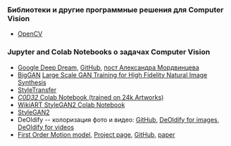 ### Библиотеки и другие программные решения для Computer Vision
- [OpenCV](https://opencv.org/)

### Jupyter and Colab Notebooks о задачах Computer Vision
- [Google Deep Dream](https://colab.research.google.com/github/tensorflow/docs/blob/master/site/en/tutorials/generative/deepdream.ipynb), [GitHub](https://github.com/tensorflow/docs/blob/master/site/en/tutorials/generative/deepdream.ipynb), [пост Александра Мордвинцева](https://ai.googleblog.com/2015/06/inceptionism-going-deeper-into-neural.html)
- [BigGAN](https://colab.research.google.com/github/tensorflow/hub/blob/master/examples/colab/biggan_generation_with_tf_hub.ipynb) [Large Scale GAN Training for High Fidelity Natural Image Synthesis](https://arxiv.org/abs/1809.11096)
- [StyleTransfer](https://colab.research.google.com/github/tensorflow/lucid/blob/master/notebooks/differentiable-parameterizations/style_transfer_2d.ipynb)
- [_C0D32_ Colab Notebook (trained on 24k Artworks)](https://colab.research.google.com/drive/1cFKK0CBnev2BF8z9BOHxePk7E-f7TtUi)
- [WikiART StyleGAN2 Colab Notebook](https://colab.research.google.com/github/Norod/my-colab-experiments/blob/master/WikiArt_Example_Generation_By_Peter_Baylies.ipynb)
- [StyleGAN2](https://colab.research.google.com/drive/1ShgW6wohEFQtqs_znMna3dzrcVoABKIH)
- DeOldify -- колоризация фото и видео: [GitHub](https://github.com/jantic/DeOldify), [DeOldify for images](https://colab.research.google.com/github/jantic/DeOldify/blob/master/ImageColorizerColab.ipynb), [DeOldify for videos](https://colab.research.google.com/github/jantic/DeOldify/blob/master/VideoColorizerColab.ipynb)
- [First Order Motion model](https://colab.research.google.com/github/AliaksandrSiarohin/first-order-model/blob/master/demo.ipynb#scrollTo=UCMFMJV7K-ag), [Project page](https://aliaksandrsiarohin.github.io/first-order-model-website/), [GitHub](https://github.com/AliaksandrSiarohin/first-order-model), [paper](http://papers.nips.cc/paper/8935-first-order-motion-model-for-image-animation)